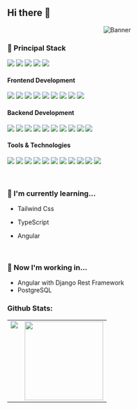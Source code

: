 ## Hi there 👋

<p align="center">
    <img src="images/banner.png" alt="Banner">
</p>

<h3>
  🚀 Principal Stack
</h3> 
<p>
  <img src="https://img.shields.io/badge/PHP-777BB4?style=for-the-badge&logo=php&logoColor=white">
  <img src="https://img.shields.io/badge/C%23-239120?style=for-the-badge&logo=c-sharp&logoColor=white">
  <img src="https://img.shields.io/badge/Python-3776AB?style=for-the-badge&logo=python&logoColor=white">
  <img src="https://img.shields.io/badge/Django-092E20?style=for-the-badge&logo=django&logoColor=white">
  <img src="https://img.shields.io/badge/Angular-DD0031?style=for-the-badge&logo=angular&logoColor=white">
 
  
  

 
  
</p>

<h4>Frontend Development</h4>
<p>
  <img src="https://img.shields.io/badge/HTML5-E34F26?style=for-the-badge&logo=html5&logoColor=white">
  <img src="https://img.shields.io/badge/CSS3-1572B6?style=for-the-badge&logo=css3&logoColor=white">
  <img src="https://img.shields.io/badge/React-20232A?style=for-the-badge&logo=react&logoColor=61DAFB">
  <img src="https://img.shields.io/badge/Tailwind_CSS-38B2AC?style=for-the-badge&logo=tailwind-css&logoColor=white">
  <img src="https://img.shields.io/badge/TypeScript-3178C6?style=for-the-badge&logo=typescript&logoColor=white">
  <img src="https://img.shields.io/badge/Axios-5A29E4?style=for-the-badge">
  <img src="https://img.shields.io/badge/Vue.js-4FC08D?style=for-the-badge&logo=vue.js&logoColor=white">
  <img src="https://img.shields.io/badge/Angular-DD0031?style=for-the-badge&logo=angular&logoColor=white">
  <img src="https://img.shields.io/badge/Blade-FF2D20?style=for-the-badge&logo=laravel&logoColor=white">
</p>

<h4>Backend Development</h4>
<p>
  <img src="https://img.shields.io/badge/Java-007396?style=for-the-badge&logo=java&logoColor=white">
  <img src="https://img.shields.io/badge/Python-3776AB?style=for-the-badge&logo=python&logoColor=white">
  <img src="https://img.shields.io/badge/Django_REST-092E20?style=for-the-badge&logo=django&logoColor=white">
  <img src="https://img.shields.io/badge/Node.js-339933?style=for-the-badge&logo=nodedotjs&logoColor=white">
  <img src="https://img.shields.io/badge/MySQL-005C84?style=for-the-badge&logo=mysql&logoColor=white">
  <img src="https://img.shields.io/badge/PostgreSQL-4169E1?style=for-the-badge&logo=postgresql&logoColor=white">
  <img src="https://img.shields.io/badge/Laravel-FF2D20?style=for-the-badge&logo=laravel&logoColor=white">
  <img src="https://img.shields.io/badge/Python-3776AB?style=for-the-badge&logo=python&logoColor=white">
  <img src="https://img.shields.io/badge/Django-092E20?style=for-the-badge&logo=django&logoColor=white">
  <img src="https://img.shields.io/badge/ASP.NET-512BD4?style=for-the-badge&logo=dotnet&logoColor=white">

</p>

<h4>Tools & Technologies</h4>
<p>
  <img src="https://img.shields.io/badge/Git-F05032?style=for-the-badge&logo=git&logoColor=white">
  <img src="https://img.shields.io/badge/GitHub-100000?style=for-the-badge&logo=github&logoColor=white">
  <img src="https://img.shields.io/badge/GitLab-FC6D26?style=for-the-badge&logo=gitlab&logoColor=white">
  <img src="https://img.shields.io/badge/Postman-FF6C37?style=for-the-badge&logo=Postman&logoColor=white">
  <img src="https://img.shields.io/badge/Docker-2496ED?style=for-the-badge&logo=docker&logoColor=white">
  <img src="https://img.shields.io/badge/DBeaver-372923?style=for-the-badge&logo=dbeaver&logoColor=white">
  <img src="https://img.shields.io/badge/XAMPP-F37626?style=for-the-badge&logo=xampp&logoColor=white">
  <img src="https://img.shields.io/badge/Bluestacks-00C4FF?style=for-the-badge&logo=bluestacks&logoColor=white">
  <img src="https://img.shields.io/badge/PostgreSQL-4169E1?style=for-the-badge&logo=postgresql&logoColor=white">
  <img src="https://img.shields.io/badge/SQL-4479A1?style=for-the-badge&logo=amazon-dynamodb&logoColor=white">
  <img src="https://img.shields.io/badge/.NET-512BD4?style=for-the-badge&logo=dotnet&logoColor=white">
 
</p>

</br>

### 🌱 I'm currently learning...

- Tailwind Css
- TypeScript
- Angular

  </br>

### 👷 Now I'm working in...

- Angular with Django Rest Framework
- PostgreSQL 
  </br>

### Github Stats:

<table>
  <tr>
    <td valign="top"><img src="https://github-readme-stats.vercel.app/api/top-langs/?username=Alejandro0052&theme=radical&card_width=450em"/></td>
    <td valign="top"><img height="180em" src="https://github-readme-stats.vercel.app/api?username=Alejandro0052&show_icons=true&hide_border=true&count_private=true&include_all_commits=true&theme=radical" /></td>
  </tr>
</table>
